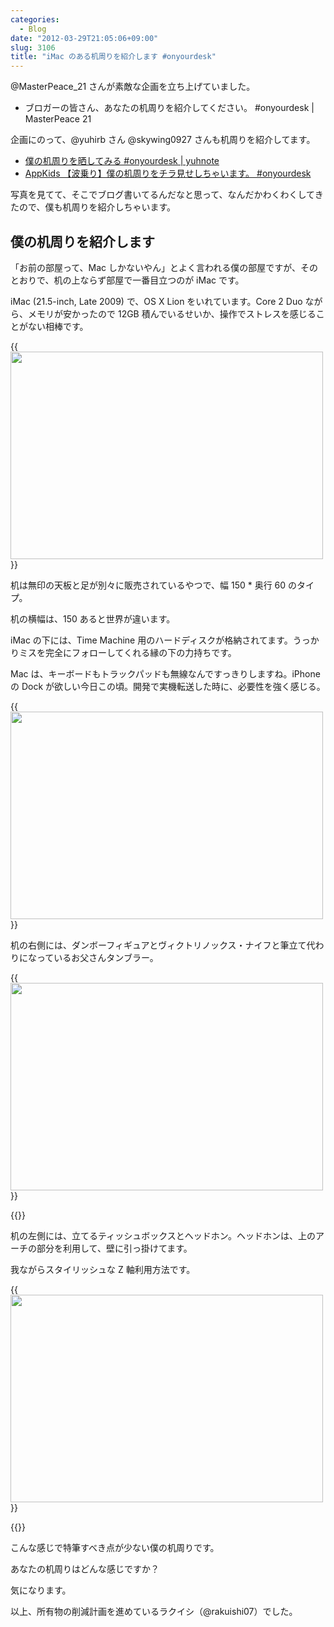 ```yaml
---
categories:
  - Blog
date: "2012-03-29T21:05:06+09:00"
slug: 3106
title: "iMac のある机周りを紹介します #onyourdesk"
---
```


@MasterPeace_21 さんが素敵な企画を立ち上げていました。

* ブロガーの皆さん、あなたの机周りを紹介してください。 #onyourdesk | MasterPeace 21

企画にのって、@yuhirb さん  @skywing0927 さんも机周りを紹介してます。

* [僕の机周りを晒してみる #onyourdesk | yuhnote](http://yuhnote.com/2012/03/27/onyourdesk/)
* [AppKids 【波乗り】僕の机周りをチラ見せしちゃいます。 #onyourdesk](http://www.appkids.net/Entry/61/)

写真を見てて、そこでブログ書いてるんだなと思って、なんだかわくわくしてきたので、僕も机周りを紹介しちゃいます。

## 僕の机周りを紹介します

「お前の部屋って、Mac しかないやん」とよく言われる僕の部屋ですが、そのとおりで、机の上ならず部屋で一番目立つのが iMac です。

iMac (21.5-inch, Late 2009) で、OS X Lion をいれています。Core 2 Duo ながら、メモリが安かったので 12GB 積んでいるせいか、操作でストレスを感じることがない相棒です。

{{<img alt="" src="/images/2012/03/3106_1.jpg" width="500" height="332">}}

机は無印の天板と足が別々に販売されているやつで、幅 150 * 奥行 60 のタイプ。

机の横幅は、150 あると世界が違います。

iMac の下には、Time Machine 用のハードディスクが格納されてます。うっかりミスを完全にフォローしてくれる縁の下の力持ちです。

Mac は、キーボードもトラックパッドも無線なんですっきりしますね。iPhone の Dock が欲しい今日この頃。開発で実機転送した時に、必要性を強く感じる。

{{<img alt="" src="/images/2012/03/3106_2.jpg" width="500" height="332">}}

机の右側には、ダンボーフィギュアとヴィクトリノックス・ナイフと筆立て代わりになっているお父さんタンブラー。

{{<img alt="" src="/images/2012/03/3106_3.jpg" width="500" height="332">}}

{{<amazon id="B001R23RS2" title="リボルテック ダンボー・ミニ Amazon.co.jpボックスバージョン" src="https://images-na.ssl-images-amazon.com/images/I/4150qW12FTL._SL160_.jpg">}}

机の左側には、立てるティッシュボックスとヘッドホン。ヘッドホンは、上のアーチの部分を利用して、壁に引っ掛けてます。

我ながらスタイリッシュな Z 軸利用方法です。

{{<img alt="" src="/images/2012/03/3106_4.jpg" width="500" height="332">}}

{{<amazon id="B000WOSX76" title="DUENDE STAND! ABS ティッシュケース ホワイト" src="https://images-na.ssl-images-amazon.com/images/I/31DNlbLlnNL._SL160_.jpg">}}

こんな感じで特筆すべき点が少ない僕の机周りです。

あなたの机周りはどんな感じですか？

気になります。

以上、所有物の削減計画を進めているラクイシ（@rakuishi07）でした。
